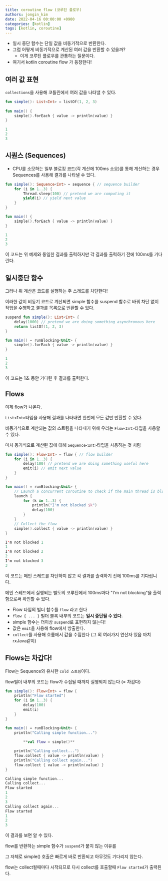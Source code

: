 ```yaml
---
title: coroutine flow (코루틴 플로우)
authors: jongin_kim
date: 2022-04-16 00:00:00 +0900
categories: [kotlin]
tags: [kotlin, coroutine]
---
```

- 일시 중단 함수는 단일 값을 비동기적으로 반환한다.
- 그럼 어떻게 비동기적으로 계산된 여러 값을 반환할 수 있을까?
    - 이게 코루틴 플로우를 관통하는 질문이다.
- 여기서 kotlin coroutine flow 가 등장한다!

## 여러 값 표현

`collections`을 사용해 코틀린에서 여러 값을 나타낼 수 있다.

```kotlin
fun simple(): List<Int> = listOf(1, 2, 3)
 
fun main() {
    simple().forEach { value -> println(value) } 
}

1
2
3
```

## 시퀀스 (**Sequences)**

- CPU를 소모하는 일부 블로킹 코드(각 계산에 100ms 소요)를 통해 계산하는 경우 Sequences를 사용해 결과를 나타낼 수 있다.

```kotlin
fun simple(): Sequence<Int> = sequence { // sequence builder
    for (i in 1..3) {
        Thread.sleep(100) // pretend we are computing it
        yield(i) // yield next value
    }
}

fun main() {
    simple().forEach { value -> println(value) } 
}

1
2
3
```

이 코드는 위 예제와 동일한 결과를 출력하지만 각 결과를 출력하기 전에 100ms를 기다린다.

## 일시중단 함수

그러나 위 계산은 코드를 실행하는 주 스레드를 차단한다!

이러한 값이 비동기 코드로 계산되면 simple 함수를 suspend 함수로 바꿔 차단 없이 작업을 수행하고 결과를 목록으로 반환할 수 있다.

```kotlin
suspend fun simple(): List<Int> {
    delay(1000) // pretend we are doing something asynchronous here
    return listOf(1, 2, 3)
}

fun main() = runBlocking<Unit> {
    simple().forEach { value -> println(value) } 
}

1
2
3
```

이 코드는 1초 동안 기다린 후 결과를 출력한다.

## Flows

이제 flow가 나온다.

`List<Int>`타입을 사용해 결과를 나타내면 한번에 모든 값만 반환할 수 있다.

비동기식으로 계산되는 값의 스트림을 나타내기 위해 우리는 `Flow<Int>`타입을 사용할 수 있다. 

마치 동기식으로 계산된 값에 대해 `Sequence<Int>`타입을 사용하는 것 처럼

```kotlin
fun simple(): Flow<Int> = flow { // flow builder
    for (i in 1..3) {
        delay(100) // pretend we are doing something useful here
        emit(i) // emit next value
    }
}

fun main() = runBlocking<Unit> {
    // Launch a concurrent coroutine to check if the main thread is blocked
    launch {
        for (k in 1..3) {
            println("I'm not blocked $k")
            delay(100)
        }
    }
    // Collect the flow
    simple().collect { value -> println(value) } 
}

I'm not blocked 1
1
I'm not blocked 2
2
I'm not blocked 3
3
```

이 코드는 메인 스레드를 차단하지 않고 각 결과를 출력하기 전에 100ms를 기다립니다. 

메인 스레드에서 실행되는 별도의 코루틴에서 100ms마다 "I'm not blocking"을 출력함으로써 확인할 수 있다.

- Flow 타입의 빌더 함수를 `flow` 라고 한다
- `flow { ... }` 빌더 블록 내부의 코드는 **일시 중단될 수 있다.**
- simple 함수는 더이상 `suspend`로 표현하지 않는다!
- 값은 `emit`을 사용해 flow에서 방출한다.
- `collect`를 사용해 흐름에서 값을 수집한다 (그 외 여러가지 연산자 있음 마치 rxJava같이)

## Flows는 차갑다!

Flow는 Sequence와 유사한 `cold 스트림`이다.

flow빌더 내부의 코드는 flow가 수집될 때까지 실행되지 않는다 (= 차갑다)

```kotlin
fun simple(): Flow<Int> = flow { 
    println("Flow started")
    for (i in 1..3) {
        delay(100)
        emit(i)
    }
}

fun main() = runBlocking<Unit> {
    println("Calling simple function...")
    
		**val flow = simple()**

    println("Calling collect...")
    flow.collect { value -> println(value) } 
    println("Calling collect again...")
    flow.collect { value -> println(value) } 
}

Calling simple function...
Calling collect...
Flow started
1
2
3
Calling collect again...
Flow started
1
2
3
```

이 결과를 보면 알 수 있다.

flow를 반환하는 simple 함수가 `suspend`가 붙지 않는 이유를 

그 자체로 simple() 호출은 빠르게 바로 반환되고 아무것도 기다리지 않는다.

flow는 collect될때마다 시작되므로 다시 collect를 호출할때 `Flow started`가 출력된다.